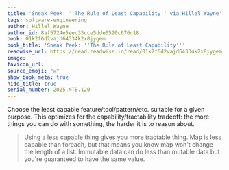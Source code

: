 ```yaml
---
title: 'Sneak Peek: ''The Rule of Least Capability'' via Hillel Wayne'
tags: software-engineering
author: Hillel Wayne
author_id: 8af5724e5eec33cce5dde0520c676c18
book: 01k2f6d2vajd64334k2x8jygem
book_title: 'Sneak Peek: ''The Rule of Least Capability'''
readwise_url: https://read.readwise.io/read/01k2f6d2vajd64334k2x8jygem
image:
favicon_url:
source_emoji: "✉️"
show_book_meta: true
hide_title: true
serial_number: 2025.NTE.120
---
```

Choose the least capable feature/tool/pattern/etc. suitable for a given purpose. This optimizes for the capability/tractability tradeoff: the more things you can do with something, the harder it is to reason about.

> Using a less capable thing gives you more tractable thing. Map is less capable than foreach, but that means you know map won't change the length of a list. Immutable data can do less than mutable data but you're guaranteed to have the same value.